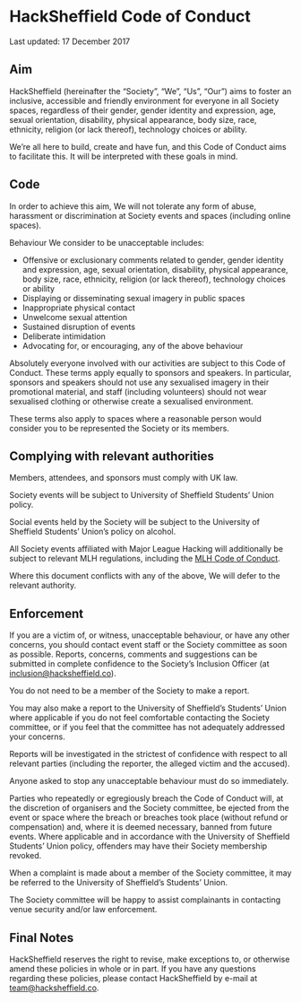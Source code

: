 # HackSheffield Code of Conduct

Last updated: 17 December 2017

## Aim

HackSheffield (hereinafter the “Society”, “We”, “Us”, “Our”) aims to foster an inclusive, accessible and friendly environment for everyone in all Society spaces, regardless of their gender, gender identity and expression, age, sexual orientation, disability, physical appearance, body size, race, ethnicity, religion (or lack thereof), technology choices or ability.

We’re all here to build, create and have fun, and this Code of Conduct aims to facilitate this. It will be interpreted with these goals in mind.

## Code

In order to achieve this aim, We will not tolerate any form of abuse, harassment or discrimination at Society events and spaces (including online spaces).

Behaviour We consider to be unacceptable includes:

- Offensive or exclusionary comments related to gender, gender identity and expression, age, sexual orientation, disability, physical appearance, body size, race, ethnicity, religion (or lack thereof), technology choices or ability
- Displaying or disseminating sexual imagery in public spaces
- Inappropriate physical contact
- Unwelcome sexual attention
- Sustained disruption of events
- Deliberate intimidation
- Advocating for, or encouraging, any of the above behaviour

Absolutely everyone involved with our activities are subject to this Code of Conduct. These terms apply equally to sponsors and speakers. In particular, sponsors and speakers should not use any sexualised imagery in their promotional material, and staff (including volunteers) should not wear sexualised clothing or otherwise create a sexualised environment.

These terms also apply to spaces where a reasonable person would consider you to be represented the Society or its members.

## Complying with relevant authorities

Members, attendees, and sponsors must comply with UK law.

Society events will be subject to University of Sheffield Students’ Union policy.

Social events held by the Society will be subject to the University of Sheffield Students’ Union’s policy on alcohol.

All Society events affiliated with Major League Hacking will additionally be subject to relevant MLH regulations, including the [MLH Code of Conduct](https://static.mlh.io/docs/mlh-code-of-conduct.pdf).

Where this document conflicts with any of the above, We will defer to the relevant authority.

## Enforcement

If you are a victim of, or witness, unacceptable behaviour, or have any other concerns, you should contact event staff or the Society committee as soon as possible. Reports, concerns, comments and suggestions can be submitted in complete confidence to the Society’s Inclusion Officer (at inclusion@hacksheffield.co).

You do not need to be a member of the Society to make a report.

You may also make a report to the University of Sheffield’s Students’ Union where applicable if you do not feel comfortable contacting the Society committee, or if you feel that the committee has not adequately addressed your concerns.

Reports will be investigated in the strictest of confidence with respect to all relevant parties (including the reporter, the alleged victim and the accused).

Anyone asked to stop any unacceptable behaviour must do so immediately.

Parties who repeatedly or egregiously breach the Code of Conduct will, at the discretion of organisers and the Society committee, be ejected from the event or space where the breach or breaches took place (without refund or compensation) and, where it is deemed necessary, banned from future events. Where applicable and in accordance with the University of Sheffield Students’ Union policy, offenders may have their Society membership revoked.

When a complaint is made about a member of the Society committee, it may be referred to the University of Sheffield’s Students’ Union.

The Society committee will be happy to assist complainants in contacting venue security and/or law enforcement.

## Final Notes

HackSheffield reserves the right to revise, make exceptions to, or otherwise amend these policies in whole or in part. If you have any questions regarding these policies, please contact HackSheffield by e-mail at team@hacksheffield.co.
